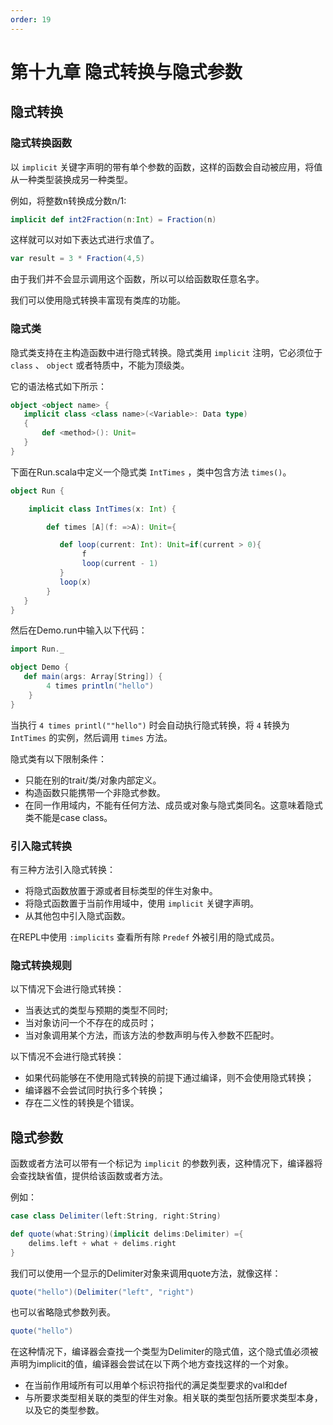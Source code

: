```yaml
---
order: 19
---
```


# 第十九章 隐式转换与隐式参数

## 隐式转换

### 隐式转换函数

以 `implicit` 关键字声明的带有单个参数的函数，这样的函数会自动被应用，将值从一种类型装换成另一种类型。

例如，将整数n转换成分数n/1:

```scala
implicit def int2Fraction(n:Int) = Fraction(n)
```

这样就可以对如下表达式进行求值了。

```scala
var result = 3 * Fraction(4,5)
```

由于我们并不会显示调用这个函数，所以可以给函数取任意名字。

我们可以使用隐式转换丰富现有类库的功能。

### 隐式类

隐式类支持在主构造函数中进行隐式转换。隐式类用 `implicit` 注明，它必须位于 `class` 、 `object` 或者特质中，不能为顶级类。

它的语法格式如下所示：

```scala
object <object name> {
   implicit class <class name>(<Variable>: Data type)
   {
       def <method>(): Unit=
   }
}
```

下面在Run.scala中定义一个隐式类 `IntTimes` ，类中包含方法 `times()`。

```scala
object Run {

    implicit class IntTimes(x: Int) {

        def times [A](f: =>A): Unit={

           def loop(current: Int): Unit=if(current > 0){
                f
                loop(current - 1)
           }
           loop(x)
        }
   }
}
```

然后在Demo.run中输入以下代码：

```scala
import Run._

object Demo {
   def main(args: Array[String]) {
        4 times println("hello")
    }
}
```

当执行 `4 times printl(""hello")` 时会自动执行隐式转换，将 `4` 转换为 `IntTimes` 的实例，然后调用 `times` 方法。

隐式类有以下限制条件：

- 只能在别的trait/类/对象内部定义。
- 构造函数只能携带一个非隐式参数。
- 在同一作用域内，不能有任何方法、成员或对象与隐式类同名。这意味着隐式类不能是case class。

### 引入隐式转换

有三种方法引入隐式转换：

- 将隐式函数放置于源或者目标类型的伴生对象中。
- 将隐式函数置于当前作用域中，使用 `implicit` 关键字声明。
- 从其他包中引入隐式函数。

在REPL中使用 `:implicits` 查看所有除 `Predef` 外被引用的隐式成员。

### 隐式转换规则

以下情况下会进行隐式转换：

- 当表达式的类型与预期的类型不同时;
- 当对象访问一个不存在的成员时；
- 当对象调用某个方法，而该方法的参数声明与传入参数不匹配时。

以下情况不会进行隐式转换：

- 如果代码能够在不使用隐式转换的前提下通过编译，则不会使用隐式转换；
- 编译器不会尝试同时执行多个转换；
- 存在二义性的转换是个错误。

## 隐式参数

函数或者方法可以带有一个标记为 `implicit` 的参数列表，这种情况下，编译器将会查找缺省值，提供给该函数或者方法。

例如：

```scala
case class Delimiter(left:String, right:String)

def quote(what:String)(implicit delims:Delimiter) ={
    delims.left + what + delims.right
}
```

我们可以使用一个显示的Delimiter对象来调用quote方法，就像这样：

```scala
quote("hello")(Delimiter("left", "right")
```

也可以省略隐式参数列表。

```scala
quote("hello")
```

在这种情况下，编译器会查找一个类型为Delimiter的隐式值，这个隐式值必须被声明为implicit的值，编译器会尝试在以下两个地方查找这样的一个对象。

- 在当前作用域所有可以用单个标识符指代的满足类型要求的val和def
- 与所要求类型相关联的类型的伴生对象。相关联的类型包括所要求类型本身，以及它的类型参数。